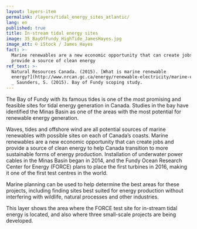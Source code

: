 ```yaml
---
layout: layers-item
permalink: /layers/tidal_energy_sites_atlantic/
lang: en
published: true
title: In-stream tidal energy sites
image: 35_BayOfFundy_HighTide_JamesHayes.jpg
image_att: © iStock / James Hayes
fact: >-
  Marine renewables are a new economic opportunity that can create jobs and
  provide a source of clean energy
ref_text: >-
  Natural Resources Canada. (2015). [What is marine renewable
  energy?](http://www.nrcan.gc.ca/energy/renewable-electricity/marine-energy/7371)
  _ Saunders, S. (2015). Bay of Fundy scoping study.
---
```

The Bay of Fundy with its famous tides is one of the most promising and feasible sites for tidal energy generation in Canada. Studies in the bay have identified the Minas Basin as one of the areas with the most potential for renewable energy generation.

Waves, tides and offshore wind are all potential sources of marine renewables with possible sites on each of Canada’s coasts. Marine renewables are a new economic opportunity that can create jobs and provide a source of clean energy to help Canada transition to more sustainable forms of energy production. Installation of underwater power cables in the Minas Basin began in 2014, and the Fundy Ocean Research Center for Energy (FORCE) plans to place the first turbines in 2016, making it one of the first test centres in the world.

Marine planning can be used to help determine the best areas for these projects, including finding sites best suited for energy production without interfering with wildlife, natural processes and other industries.

This layer shows the area where the FORCE test site for in-stream tidal energy is located, and also where three small-scale projects are being developed.